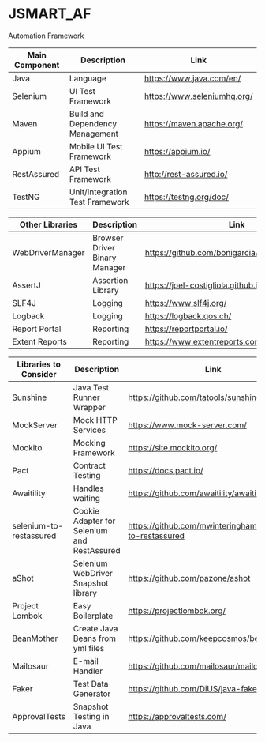 # JSMART_AF
Automation Framework

| Main Component | Description | Link |
| --- | --- | --- |
|  Java  | Language | https://www.java.com/en/  |
| Selenium | UI Test Framework | https://www.seleniumhq.org/ |
| Maven | Build and Dependency Management | https://maven.apache.org/ |
| Appium | Mobile UI Test Framework | https://appium.io/ |
| RestAssured | API Test Framework | http://rest-assured.io/ |
| TestNG | Unit/Integration Test Framework | https://testng.org/doc/ |

| Other Libraries | Description | Link |
| --- | --- | --- |
| WebDriverManager | Browser Driver Binary Manager | https://github.com/bonigarcia/webdrivermanager |
| AssertJ | Assertion Library | https://joel-costigliola.github.io/assertj/ |
| SLF4J | Logging | https://www.slf4j.org/ |
| Logback | Logging | https://logback.qos.ch/ |
| Report Portal | Reporting | https://reportportal.io/ |
| Extent Reports | Reporting | https://www.extentreports.com/ |

| Libraries to Consider | Description | Link |
| --- | --- | --- |
| Sunshine | Java Test Runner Wrapper | https://github.com/tatools/sunshine/ |
| MockServer | Mock HTTP Services | https://www.mock-server.com/ |
| Mockito | Mocking Framework | https://site.mockito.org/ |
| Pact | Contract Testing | https://docs.pact.io/ |
| Awaitility | Handles waiting | https://github.com/awaitility/awaitility |
| selenium-to-restassured | Cookie Adapter for Selenium and RestAssured | https://github.com/mwinteringham/selenium-to-restassured |
| aShot | Selenium WebDriver Snapshot library | https://github.com/pazone/ashot |
| Project Lombok | Easy Boilerplate | https://projectlombok.org/ |
| BeanMother | Create Java Beans from yml files | https://github.com/keepcosmos/beanmother |
| Mailosaur | E-mail Handler | https://github.com/mailosaur/mailosaur-java |
| Faker | Test Data Generator | https://github.com/DiUS/java-faker |
| ApprovalTests| Snapshot Testing in Java | https://approvaltests.com/ |
